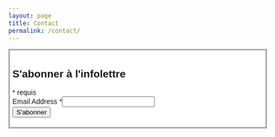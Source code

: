 ```yaml
---
layout: page
title: Contact
permalink: /contact/
---
```


<div id="mc_embed_shell">
  <link href="//cdn-images.mailchimp.com/embedcode/classic-061523.css" rel="stylesheet" type="text/css">
  <style type="text/css">
        #mc_embed_signup{background:#fff; false;clear:left; font:14px Helvetica,Arial,sans-serif; width: 500px; margin:auto; border: 3px solid #aaaaaa; padding: 5px;}
        /* Add your own Mailchimp form style overrides in your site stylesheet or in this style block.
           We recommend moving this block and the preceding CSS link to the HEAD of your HTML file. */
  </style>
  <div id="mc_embed_signup">
      <form action="https://mobilitedoucechablais.us9.list-manage.com/subscribe/post?u=d39326d816e89051053de172f&amp;id=115d5dd0ef&amp;f_id=00bfcde0f0" method="post" id="mc-embedded-subscribe-form" name="mc-embedded-subscribe-form" class="validate" target="_blank">
          <div id="mc_embed_signup_scroll"><h2>S'abonner à l'infolettre</h2>
              <div class="indicates-required"><span class="asterisk">*</span> requis</div>
              <div class="mc-field-group"><label for="mce-EMAIL">Email Address <span class="asterisk">*</span></label><input type="email" name="EMAIL" class="required email" id="mce-EMAIL" required="" value=""><span id="mce-EMAIL-HELPERTEXT" class="helper_text"></span></div>
          <div id="mce-responses" class="clear foot">
              <div class="response" id="mce-error-response" style="display: none;"></div>
              <div class="response" id="mce-success-response" style="display: none;"></div>
          </div>
      <div style="position: absolute; left: -5000px;" aria-hidden="true">
          /* real people should not fill this in and expect good things - do not remove this or risk form bot signups */
          <input type="text" name="b_d39326d816e89051053de172f_115d5dd0ef" tabindex="-1" value="">
      </div>
          <div class="optionalParent">
              <div class="clear foot">
                  <input type="submit" name="subscribe" id="mc-embedded-subscribe" class="button" value="S'abonner">
              </div>
          </div>
      </div>
  </form>
  </div>
  <script type="text/javascript" src="//s3.amazonaws.com/downloads.mailchimp.com/js/mc-validate.js"></script>
  <script type="text/javascript">
    (function($) {
        window.fnames = new Array();
        window.ftypes = new Array();
        fnames[0]='EMAIL';
        ftypes[0]='email';
        fnames[1]='FNAME';
        ftypes[1]='text';
        fnames[2]='LNAME';
        ftypes[2]='text';
        fnames[3]='ADDRESS';
        ftypes[3]='address';
        fnames[4]='PHONE';
        ftypes[4]='phone';
        fnames[5]='BIRTHDAY';
        ftypes[5]='birthday';
      }(jQuery)
    );
    var $mcj = jQuery.noConflict(true);
  </script>
</div>
